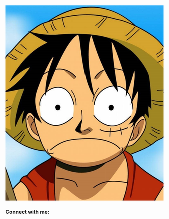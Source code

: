
   <img src="https://github.com/potatooBot/potatooBot/blob/main/assets/lufy1.jpg" alt="Your GIF Description">
<h3 align="left">Connect with me:</h3>
<p align="left">
</p>

